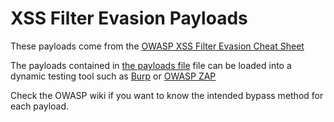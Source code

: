 # XSS Filter Evasion Payloads

These payloads come from the [OWASP XSS Filter Evasion Cheat Sheet](https://www.owasp.org/index.php/XSS_Filter_Evasion_Cheat_Sheet)

The payloads contained in [the payloads file](https://github.com/citybasebrooks/XSS-Filter-Evasion/blob/master/payloads) file can be loaded into a dynamic testing tool such as [Burp](https://portswigger.net/burp) or [OWASP ZAP](https://www.owasp.org/index.php/OWASP_Zed_Attack_Proxy_Project)

Check the OWASP wiki if you want to know the intended bypass method for each payload.
